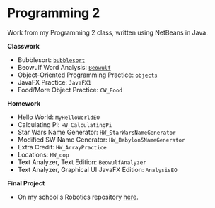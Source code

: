 # Programming 2
Work from my Programming 2 class, written using NetBeans in Java.  
  
**Classwork**
- Bubblesort: [`bubblesort`](/bubblesort)
- Beowulf Word Analysis: [`Beowulf`](/Beowulf)
- Object-Oriented Programming Practice: [`objects`](/objects)
- JavaFX Practice: `JavaFX1`
- Food/More Object Practice: `CW_Food`

**Homework**
- Hello World: `MyHelloWorldEO`
- Calculating Pi: `HW_CalculatingPi`
- Star Wars Name Generator: `HW_StarWarsNameGenerator`
- Modified SW Name Generator: `HW_Babylon5NameGenerator`
- Extra Credit: `HW_ArrayPractice`
- Locations: `HW_oop`
- Text Analyzer, Text Edition: `BeowulfAnalyzer`
- Text Analyzer, Graphical UI JavaFX Edition: `AnalysisEO`

**Final Project**
- On my school's Robotics repository [here](https://github.com/EastsidePreparatorySchool/SkyStone/tree/eoreizy/programming2 "EastsidePreparatorySchool/Skystone at eoreizy/programming2").
